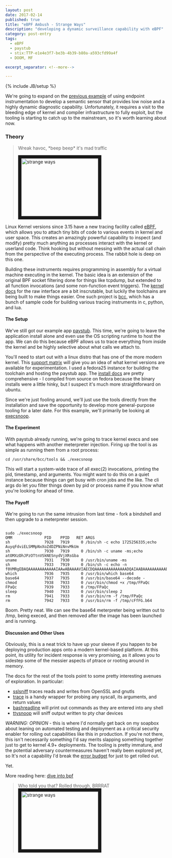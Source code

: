 ```yaml
---
layout: post
date: 2017-02-14
published: true
title: "eBPF Ambush - Strange Ways"
description: "developing a dynamic surveillance capability with eBPF"
category: post-entry
tags:
  - eBPF
  - paystub
  - stix:TTP-e1e4e3f7-be3b-4b39-b80a-a593cfd99a4f
  - DOOM, MF

excerpt_separator: <!--more-->

---
```

{% include JB/setup %}

We're going to expand on the [previous example] of using endpoint 
instrumentation to develop a semantic sensor that provides low noise and a 
highly dynamic diagnostic capability. Unfortunately, it requires a visit to 
the bleeding edge of kernel and compiler infrastructure to fully exploit, 
but the tooling is starting to catch up to the mainstream, so it's worth 
learning about now.

<!--more-->

### Theory
<blockquote>
<p>Wreak havoc, *beep beep* it's mad traffic</p>
<a href="http://www.youtube.com/watch?feature=player_embedded&v=uSxlZQUqVPY">
<img src="http://img.youtube.com/vi/uSxlZQUqVPY/0.jpg" alt="strange ways" width="240" height="180" border="10" />
</a>
</blockquote>

Linux Kernel versions since 3.15 have a new tracing facility called
[eBPF], which allows you to attach tiny bits of code to various events
in kernel and user space. This creates an amazingly powerful capability 
to inspect (and modify) pretty much anything as processes interact with 
the kernel or userland code. Think hooking but without messing with the
actual call chain from the perspective of the executing process. The 
rabbit hole is deep on this one.

Building these instruments requires programming in assembly for a virtual 
machine executing in the kernel. The basic idea is an extension of the
original BPF socket filtering done for things like tcpdump, but extended
to all function invocations (and some non-function event triggers). The 
[kernel docs] for the raw interface are a bit inscrutable, but luckily 
the toolchains are being built to make things easier. One such project is 
[bcc], which has a bunch of sample code for building various tracing 
instruments in c, python, and lua. 


#### The Setup

We've still got our example app [paystub]. This time, we're going to leave
the application install alone and even use the OS scripting runtime to 
host the app. We can do this because eBPF allows us to trace everything
from inside the kernel and be highly selective about what calls we attach 
to.

You'll need to start out with a linux distro that has one of the more
modern kernel. This [support matrix] will give you an idea of what kernel
versions are available for experimentation. I used a fedora25 instance
for building the toolchain and hosting the paystub app. The [install docs]
are pretty comprehensive - I compiled from source on fedora because the
binary installs were a little hinky, but I suspect it's much more 
straightforward on ubuntu. 

Since we're just fooling around, we'll just use the tools directly from
the installation and save the opportunity to develop more general-purpose
tooling for a later date. For this example, we'll primarily be looking at
[execsnoop].

#### The Experiment

With paystub already running, we're going to trace kernel execs and
see what happens with another meterpreter injection. Firing up the 
tool is as simple as running them from a root process:

    cd /usr/share/bcc/tools && ./execsnoop

This will start a system-wide trace of all exec(2) invocations, printing
the pid, timestamp, and arguments. You might want to do this on a 
quiet instance because things can get busy with cron jobs and the like.
The cli args do let you filter things down by pid or process name if
you know what you're looking for ahead of time.

#### The Payoff

We're going to run the same intrusion from last time - fork a bindshell
and then upgrade to a meterpreter session. 

<pre class="highlight"><code>
sudo ./execsnoop
OMM              PID    PPID   RET ARGS
sh               7928   7919     0 /bin/sh -c echo 1725256335;echo AuyqFdviELSMMpNxXoZdDZPNiNnvMkUm
sh               7930   7919     0 /bin/sh -c uname -ms;echo atOMXzDhJPzOTtnVSkNESnydVjXRsGba
uname            7931   7930     0 /usr/bin/uname -ms
sh               7933   7919     0 /bin/sh -c echo -n f0VMRgEBAQAAAAAAAAAAAAIAAwABAAAAVIAECDQAAAAAAAAAAAAAADQAIAABAAAAAAAAAAEAAAAAAAAAAIAECACABAibAAAA4gAAAAcAAAAAEAAAMdv341ND
which            7936   7935     0 /usr/bin/which base64
base64           7937   7935     0 /usr/bin/base64 --decode -
chmod            7938   7933     0 /usr/bin/chmod +x /tmp/FPaQc
FPaQc            7939   7933     0 /tmp/FPaQc
sleep            7940   7933     0 /usr/bin/sleep 2
rm               7941   7933     0 /usr/bin/rm -f /tmp/FPaQc
rm               7942   7933     0 /usr/bin/rm -f /tmp/cFfFG.b64
</code></pre>

Boom. Pretty neat. We can see the base64 meterpreter being written out to /tmp,
being execed, and then removed after the image has been launched and is
running. 

#### Discussion and Other Uses

Obviously, this is a neat trick to have up your sleeve if you happen to be
deploying production apps onto a modern kernel-based platform. At this point,
its utility for incident response is very promising, as it allows you to 
sidestep some of the messier aspects of ptrace or rooting around in memory.

The docs for the rest of the tools point to some pretty interesting
avenues of exploration. In particular:

* [sslsniff] traces reads and writes from OpenSSL and gnutls
* [trace] is a handy wrapper for probing any syscall, its arguments, and return values
* [bashreadline] will print out commands as they are entered into any shell
* [ttysnoop] will sniff output written to pty char devices

*WARNING: OPINION* - this is where I'd normally get back on my soapbox about
leaning on automated testing and deployment as a critical security enabler 
for rolling out capabilities like this in production. If you're not there, 
this isn't necessarily something I'd say merits slapping something together 
just to get to kernel 4.9+ deployments. The tooling is pretty immature, and 
the potential adversary countermeasures haven't really been explored yet, so 
It's not a capability I'd break the [error budget] for just to get rolled out. 

Yet.

More reading here: [dive into bpf](https://qmonnet.github.io/whirl-offload/2016/09/01/dive-into-bpf/)


<blockquote>
Who told you that? Rolled through, BRRRAT
<a href="http://www.youtube.com/watch?feature=player_embedded&v=qEjz7gl0D7E">
<img src="http://img.youtube.com/vi/qEjz7gl0D7E/0.jpg" alt="strange ways" width="240" height="180" border="10" />
</a>
</blockquote>


[previous example]: https://ryanbreed.github.io/post-entry/2017/02/trap-goin-crazy
[eBPF]: https://events.linuxfoundation.org/sites/events/files/slides/bpf_collabsummit_2015feb20.pdf
[kernel docs]: https://www.kernel.org/doc/Documentation/networking/filter.txt
[bcc]: https://github.com/iovisor/bcc
[paystub]: https://github.com/ryanbreed/paystub-sinatra
[support matrix]: https://github.com/iovisor/bcc/blob/master/docs/kernel-versions.md
[install docs]: https://github.com/iovisor/bcc/blob/master/INSTALL.md
[execsnoop]: https://github.com/iovisor/bcc/blob/master/tools/execsnoop_example.txt
[sslsniff]: https://github.com/iovisor/bcc/blob/master/tools/sslsniff_example.txt
[trace]: https://github.com/iovisor/bcc/blob/master/tools/trace_example.txt
[bashreadline]: https://github.com/iovisor/bcc/blob/master/tools/bashreadline_example.txt
[ttysnoop]: https://github.com/iovisor/bcc/blob/master/tools/ttysnoop_example.txt
[error budget]: https://www.usenix.org/conference/srecon15/program/presentation/alvidrez

